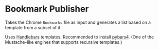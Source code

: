 # Bookmark Publisher

Takes the Chrome `Bookmarks` file as input and generates
a list based on a template from a subset of it.

Uses [Handlebars](https://handlebarsjs.com/) templates.
Recommended to install [pybars4](https://github.com/up9inc/pybars4).
(One of the Mustache-like engines that supports recursive templates.)
